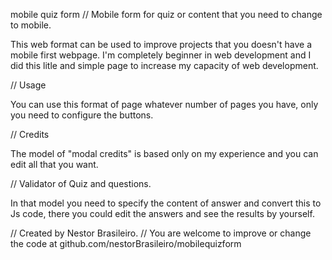 mobile quiz form
// Mobile form for quiz or content that you need to change to mobile.

This web format can be used to improve projects that you doesn't have a mobile first webpage. I'm completely beginner in web development and I did this litle and simple page to increase my capacity of web development.

// Usage

You can use this format of page whatever number of pages you have, only you need to configure the buttons.

// Credits

The model of "modal credits" is based only on my experience and you can edit all that you want.

// Validator of Quiz and questions.

In that model you need to specify the content of answer and convert this to Js code, there you could edit the answers and see the results by yourself.

// Created by Nestor Brasileiro. // You are welcome to improve or change the code at github.com/nestorBrasileiro/mobilequizform
